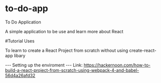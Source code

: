 # to-do-app
To Do Application

A simple application to be use and learn more about React

#Tutorial Uses

To learn to create a React Project from scratch without using create-react-app libary

--- Setting up the enviroment ---
Link: https://hackernoon.com/how-to-build-a-react-project-from-scratch-using-webpack-4-and-babel-56d4a26afd32

